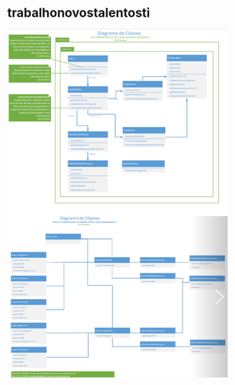 # trabalhonovostalentosti

<div align="center">
<img src="https://github.com/LuizMafraJNR/trabalhonovostalentosti/blob/master/Diagrama%20de%20Classes.png">
<img src="https://github.com/LuizMafraJNR/trabalhonovostalentosti/blob/master/DiagramadeClasses2.png">
</div>
